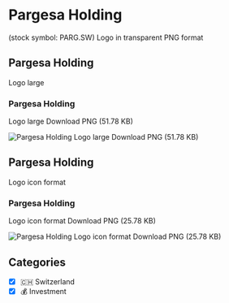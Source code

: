 # Pargesa Holding
 (stock symbol: PARG.SW) Logo in transparent PNG format

## Pargesa Holding
 Logo large

### Pargesa Holding
 Logo large Download PNG (51.78 KB)

![Pargesa Holding
 Logo large Download PNG (51.78 KB)](/img/orig/PARG.SW_BIG-99150a75.png)

## Pargesa Holding
 Logo icon format

### Pargesa Holding
 Logo icon format Download PNG (25.78 KB)

![Pargesa Holding
 Logo icon format Download PNG (25.78 KB)](/img/orig/PARG.SW-8ffb79ce.png)



## Categories
- [x] 🇨🇭 Switzerland
- [x] 💰 Investment
